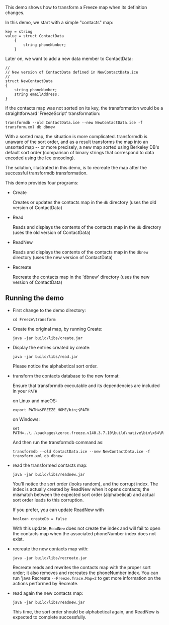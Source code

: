 This demo shows how to transform a Freeze map when its definition changes.

In this demo, we start with a simple "contacts" map:
```
key = string
value = struct ContactData
    {
        string phoneNumber;
    }
```

Later on, we want to add a new data member to ContactData:

```
//
// New version of ContactData defined in NewContactData.ice
//
struct NewContactData
{
    string phoneNumber;
    string emailAddress;
}
```

If the contacts map was not sorted on its key, the transformation
would be a straightforward 'FreezeScript' transformation:
```
transformdb --old ContactData.ice --new NewContactData.ice -f transform.xml db dbnew
```

With a sorted map, the situation is more complicated. transformdb is unaware of
the sort order, and as a result transforms the map into an unsorted map -- or
more precisely, a new map sorted using Berkeley DB's default sort order
(comparison of binary strings that correspond to data encoded using the Ice
encoding).

The solution, illustrated in this demo, is to recreate the map after the
successful transformdb transformation.

This demo provides four programs:

 * Create

   Creates or updates the contacts map in the `db` directory (uses the old
   version of ContactData)

 * Read

   Reads and displays the contents of the contacts map in the `db` directory
   (uses the old version of ContactData)

 * ReadNew

   Reads and displays the contents of the contacts map in the `dbnew` directory
   (uses the new version of ContactData)

 * Recreate

   Recreate the contacts map in the 'dbnew' directory (uses the new version of
   ContactData)

## Running the demo

* First change to the demo directory:
  ```
  cd Freeze\transform
  ```

 * Create the original map, by running Create:
   ```
   java -jar build/libs/create.jar
   ```

 * Display the entries created by create:
   ```
   java -jar build/libs/read.jar

   ```

   Please notice the alphabetical sort order.

 * transform the contacts database to the new format:

   Ensure that transformdb executable and its dependencies are included in your
   `PATH`

   on Linux and macOS:
   ```
   export PATH=$FREEZE_HOME/bin;$PATH
   ```

   on Windows:
   ```
   set PATH=..\..\packages\zeroc.freeze.v140.3.7.10\build\native\bin\x64\Release;%PATH%
   ```

   And then run the transformdb command as:
   ```
   transformdb --old ContactData.ice --new NewContactData.ice -f transform.xml db dbnew
   ```

 * read the transformed contacts map:
   ```
   java -jar build/libs/readnew.jar
   ```

   You'll notice the sort order (looks random), and the corrupt index. The index
   is actually created by ReadNew when it opens contacts; the mismatch between
   the expected sort order (alphabetical) and actual sort order leads to this
   corruption.

   If you prefer, you can update ReadNew with
   ```
   boolean createDb = false
   ```

   With this update, `ReadNew` does not create the index and will fail to open
   the contacts map when the associated phoneNumber index does not exist.

 * recreate the new contacts map with:
   ```
   java -jar build/libs/recreate.jar

   ```

   Recreate reads and rewrites the contacts map with the proper sort order; it
   also removes and recreates the phoneNumber index. You can run 'java Recreate
   `--Freeze.Trace.Map=2` to get more information on the actions performed by
   Recreate.

 * read again the new contacts map:
   ```
   java -jar build/libs/readnew.jar
   ```

   This time, the sort order should be alphabetical again, and ReadNew is
   expected to complete successfully.
